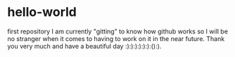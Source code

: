 # hello-world
first repository
I am currently "gitting" to know how github works so I will be no stranger when it comes to having to work on it in the near future.
Thank you very much and have a beautiful day :):):):):):):():).
